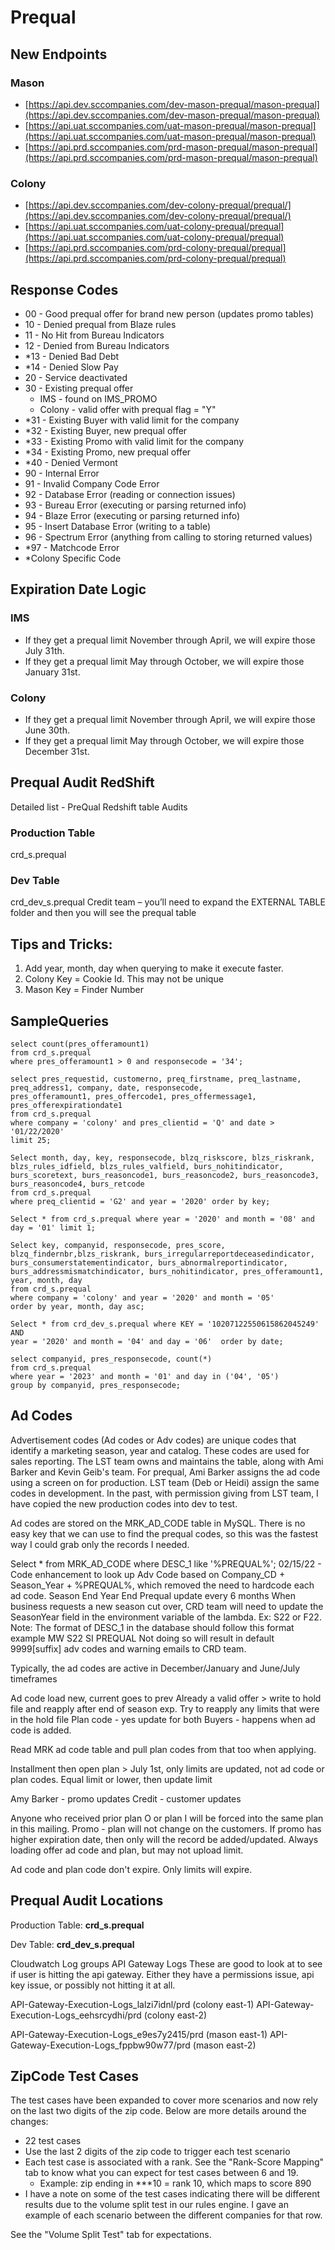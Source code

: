 # Prequal

## New Endpoints

### Mason
- [https://api.dev.sccompanies.com/dev-mason-prequal/mason-prequal](https://api.dev.sccompanies.com/dev-mason-prequal/mason-prequal)
- [https://api.uat.sccompanies.com/uat-mason-prequal/mason-prequal](https://api.uat.sccompanies.com/uat-mason-prequal/mason-prequal)
- [https://api.prd.sccompanies.com/prd-mason-prequal/mason-prequal](https://api.prd.sccompanies.com/prd-mason-prequal/mason-prequal)

### Colony
- [https://api.dev.sccompanies.com/dev-colony-prequal/prequal/](https://api.dev.sccompanies.com/dev-colony-prequal/prequal/)
- [https://api.uat.sccompanies.com/uat-colony-prequal/prequal](https://api.uat.sccompanies.com/uat-colony-prequal/prequal)
- [https://api.prd.sccompanies.com/prd-colony-prequal/prequal](https://api.prd.sccompanies.com/prd-colony-prequal/prequal)

## Response Codes
- 00 - Good prequal offer for brand new person (updates promo tables)
- 10 - Denied prequal from Blaze rules
- 11 - No Hit from Bureau Indicators
- 12 - Denied from Bureau Indicators
- *13 - Denied Bad Debt
- *14 - Denied Slow Pay
- 20 - Service deactivated
- 30 - Existing prequal offer
    - IMS - found on IMS_PROMO
    - Colony - valid offer with prequal flag = "Y"
- *31 - Existing Buyer with valid limit for the company
- *32 - Existing Buyer, new prequal offer
- *33 - Existing Promo with valid limit for the company
- *34 - Existing Promo, new prequal offer
- *40 - Denied Vermont
- 90 - Internal Error
- 91 - Invalid Company Code Error
- 92 - Database Error (reading or connection issues)
- 93 - Bureau Error (executing or parsing returned info)
- 94 - Blaze Error (executing or parsing returned info)
- 95 - Insert Database Error (writing to a table)
- 96 - Spectrum Error (anything from calling to storing returned values)
- *97 - Matchcode Error
- *Colony Specific Code

## Expiration Date Logic
### IMS
- If they get a prequal limit November through April, we will expire those July 31th.
- If they get a prequal limit May through October, we will expire those January 31st.

### Colony
- If they get a prequal limit November through April, we will expire those June 30th.
- If they get a prequal limit May through October, we will expire those December 31st.

## Prequal Audit RedShift
Detailed list - PreQual Redshift table Audits

### Production Table
crd_s.prequal

### Dev Table
crd_dev_s.prequal
Credit team – you’ll need to expand the EXTERNAL TABLE folder and then you will see the prequal table

## Tips and Tricks:
1. Add year, month, day when querying to make it execute faster.
2. Colony Key = Cookie Id. This may not be unique
3. Mason Key = Finder Number

## SampleQueries

```
select count(pres_offeramount1) 
from crd_s.prequal 
where pres_offeramount1 > 0 and responsecode = '34';

select pres_requestid, customerno, preq_firstname, preq_lastname, preq_address1, company, date, responsecode, 
pres_offeramount1, pres_offercode1, pres_offermessage1, pres_offerexpirationdate1  
from crd_s.prequal 
where company = 'colony' and pres_clientid = 'Q' and date > '01/22/2020'
limit 25;

Select month, day, key, responsecode, blzq_riskscore, blzs_riskrank, blzs_rules_idfield, blzs_rules_valfield, burs_nohitindicator, burs_scoretext, burs_reasoncode1, burs_reasoncode2, burs_reasoncode3, burs_reasoncode4, burs_retcode  
from crd_s.prequal 
where preq_clientid = 'G2' and year = '2020' order by key;

Select * from crd_s.prequal where year = '2020' and month = '08' and day = '01' limit 1;

Select key, companyid, responsecode, pres_score, blzq_findernbr,blzs_riskrank, burs_irregularreportdeceasedindicator, burs_consumerstatementindicator, burs_abnormalreportindicator, burs_addressmismatchindicator, burs_nohitindicator, pres_offeramount1, year, month, day 
from crd_s.prequal 
where company = 'colony' and year = '2020' and month = '05' 
order by year, month, day asc;

Select * from crd_dev_s.prequal where KEY = '10207122550615862045249' AND
year = '2020' and month = '04' and day = '06'  order by date;

select companyid, pres_responsecode, count(*)
from crd_s.prequal 
where year = '2023' and month = '01' and day in ('04', '05') 
group by companyid, pres_responsecode;

```

## Ad Codes

Advertisement codes (Ad codes or Adv codes) are unique codes that identify a marketing season, year and catalog. These codes are used for sales reporting. The LST team owns and maintains the table, along with Ami Barker and Kevin Geib's team. For prequal, Ami Barker assigns the ad code using a screen on for production. LST team (Deb or Heidi) assign the same codes in development. In the past, with permission giving from LST team, I have copied the new production codes into dev to test. 

Ad codes are stored on the MRK_AD_CODE table in MySQL. There is no easy key that we can use to find the prequal codes, so this was the fastest way I could grab only the records I needed. 

Select * from MRK_AD_CODE where DESC_1 like '%PREQUAL%';
02/15/22 - Code enhancement to look up Adv Code based on Company_CD + Season_Year + %PREQUAL%, which removed the need to hardcode each ad code.
Season End Year End Prequal update every 6 months 
When business requests a new season cut over, CRD team will need to update the SeasonYear field in the environment variable of the lambda. Ex: S22 or F22.
Note: The format of DESC_1 in the database should follow this format example MW S22 SI PREQUAL
Not doing so will result in default 9999[suffix] adv codes and warning emails to CRD team.

Typically, the ad codes are active in December/January and June/July timeframes

Ad code load new, current goes to prev
Already a valid offer > write to hold file and reapply after end of season exp. 
	Try to reapply any limits that were in the hold file 
Plan code - yes update for both 
	Buyers - happens when ad code is added.
	
Read MRK ad code table and pull plan codes from that too when applying. 

Installment then open plan > July 1st, only limits are updated, not ad code or plan codes. 
	Equal limit or lower, then update limit
	
Amy Barker - promo updates
Credit - customer updates

Anyone who received prior plan O or plan I will be forced into the same plan in this mailing. 
	Promo - plan will not change on the customers.
	If promo has higher expiration date, then only will the record be added/updated. 
	Always loading offer ad code and plan, but may not upload limit. 

Ad code and plan code don't expire. Only limits will expire. 

## Prequal Audit Locations

Production Table: **crd_s.prequal**

Dev Table: **crd_dev_s.prequal**



Cloudwatch Log groups
API Gateway Logs
These are good to look at to see if user is hitting the api gateway. Either they have a permissions issue, api key issue, or possibly not hitting it at all. 

API-Gateway-Execution-Logs_lalzi7idnl/prd (colony east-1)
API-Gateway-Execution-Logs_eehsrcydhi/prd (colony east-2)

API-Gateway-Execution-Logs_e9es7y2415/prd (mason east-1)
API-Gateway-Execution-Logs_fppbw90w77/prd (mason east-2)

## ZipCode Test Cases

The test cases have been expanded to cover more scenarios and now rely on the last two digits of the zip code. Below are more details around the changes:

- 22 test cases
- Use the last 2 digits of the zip code to trigger each test scenario
- Each test case is associated with a rank. See the "Rank-Score Mapping" tab to know what you can expect for test cases between 6 and 19.
    - Example: zip ending in ***10 = rank 10, which maps to score 890
- I have a note on some of the test cases indicating there will be different results due to the volume split test in our rules engine. I gave an example of each scenario between the different companies for that row. 

See the "Volume Split Test" tab for expectations.
